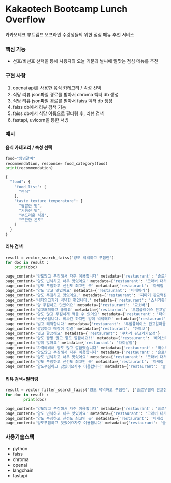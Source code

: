 # Kakaotech Bootcamp Lunch Overflow

카카오테크 부트캠프 오프라인 수강생들의 위한 점심 메뉴 추천 서비스

### 핵심 기능

- 선호/비선호 선택을 통해 사용자의 오늘 기분과 날씨에 알맞는 점심 메뉴를 추천

### 구현 사항
1. openai api를 사용한 음식 카테고리 / 속성 선택  
2. 식당 리뷰 json파일 경로를 받아서 chroma 벡터 db 생성  
3. 식당 리뷰 json파일 경로를 받아서 faiss 벡터 db 생성  
4. faiss db에서 리뷰 검색 기능  
5. faiss db에서 식당 이름으로 필터링 후, 리뷰 검색  
6. fastapi, uvicorn을 통한 서빙

### 예시

#### 음식 카테고리 / 속성 선택
~~~python
food="양념갈비"
recommendation, response= food_category(food)
print(recommendation)
~~~
~~~python
{
  "food": {
    "food_list": [
      "한식"
    ],
    "taste_texture_temperature": [
      "짭짤한 맛",
      "기름진 맛",
      "부드러운 식감",
      "뜨끈한 온도"
    ]
  }
}
~~~

#### 리뷰 검색
~~~python
result = vector_search_faiss("양도 넉넉하고 푸짐한")
for doc in result :
    print(doc)
~~~
~~~python
page_content='양도많고 푸짐해서 자주 이용합니다' metadata={'restaurant': '슬로우캘리 판교점'}
page_content='양도 넌넉하고 너무 맛있어요' metadata={'restaurant': '크래버 대게나라 판교점'}
page_content='양도 푸짐하고 신선도 최고인 곳' metadata={'restaurant': '마케집 판교점'}
page_content='양도 많고 맛있어요' metadata={'restaurant': '미메이라'}
page_content='양도 푸짐하고 맛있어요.' metadata={'restaurant': '찌마기 판교역점'}
page_content='네타의크기가 넉넉한 편입니다.' metadata={'restaurant': '스시가좋아서'}
page_content='양 푸짐하고 맛있어요' metadata={'restaurant': '교소바'}
page_content='넓고쾌적하고 좋아요' metadata={'restaurant': '투썸플레이스 판교알파돔점'}
page_content='양도 많고 푸짐하게 먹을 수 있어요' metadata={'restaurant': '타이팔칠'}
page_content='굿굿굿입니다. 비싸긴 하지만 양이 넉넉해요' metadata={'restaurant': '평가옥 판교점'}
page_content='넓고 쾌적합니다' metadata={'restaurant': '투썸플레이스 판교알파돔점'}
page_content='깔끔하고 매장이 청결' metadata={'restaurant': '하이보'}
page_content='넓고 깔끔해요' metadata={'restaurant': '쿠차라 판교카카오점'}
page_content='양도 짱짱 많고 향도 깔끔해요!!' metadata={'restaurant': '베어스타코 판교점'}
page_content='양이 많아요' metadata={'restaurant': '타이팔칠'}
page_content='가격에비해 양도 많고 깔끔했습니다' metadata={'restaurant': '국수의진수'}
page_content='양도많고 푸짐해서 자주 이용합니다' metadata={'restaurant': '슬로우캘리 판교점'}
page_content='양도 넌넉하고 너무 맛있어요' metadata={'restaurant': '크래버 대게나라 판교점'}
page_content='양도 푸짐하고 신선도 최고인 곳' metadata={'restaurant': '마케집 판교점'}
page_content='양도푸짐하고 맛있어요자주 이용합니다' metadata={'restaurant': '슬로우캘리 판교점'}
~~~

#### 리뷰 검색+필터링
~~~python
result = vector_filter_search_faiss("양도 넉넉하고 푸짐한", ['슬로우캘리 판교점', '크래버 대게나라 판교점','마케집 판교점'])
for doc in result :
        print(doc)
~~~
~~~python
page_content='양도많고 푸짐해서 자주 이용합니다' metadata={'restaurant': '슬로우캘리 판교점'}
page_content='양도 넌넉하고 너무 맛있어요' metadata={'restaurant': '크래버 대게나라 판교점'}
page_content='양도 푸짐하고 신선도 최고인 곳' metadata={'restaurant': '마케집 판교점'}
page_content='양도푸짐하고 맛있어요자주 이용합니다' metadata={'restaurant': '슬로우캘리 판교점'}
~~~

### 사용기술스택

- python
- faiss
- chroma
- openai
- langchain
- fastapi





